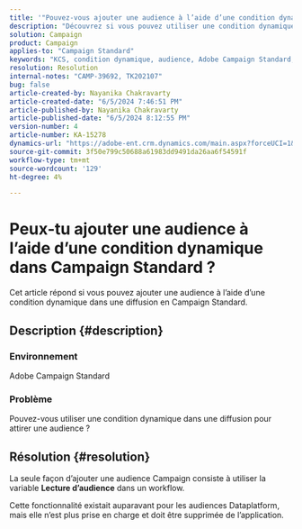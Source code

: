 ```yaml
---
title: '"Pouvez-vous ajouter une audience à l’aide d’une condition dynamique dans Campaign Standard ?'
description: "Découvrez si vous pouvez utiliser une condition dynamique dans une diffusion pour extraire une audience dans Adobe Campaign Standard."
solution: Campaign
product: Campaign
applies-to: "Campaign Standard"
keywords: "KCS, condition dynamique, audience, Adobe Campaign Standard, FAQ"
resolution: Resolution
internal-notes: "CAMP-39692, TK202107"
bug: false
article-created-by: Nayanika Chakravarty
article-created-date: "6/5/2024 7:46:51 PM"
article-published-by: Nayanika Chakravarty
article-published-date: "6/5/2024 8:12:55 PM"
version-number: 4
article-number: KA-15278
dynamics-url: "https://adobe-ent.crm.dynamics.com/main.aspx?forceUCI=1&pagetype=entityrecord&etn=knowledgearticle&id=f6eaea54-7423-ef11-840b-6045bd006b25"
source-git-commit: 3f50e799c50688a61983dd9491da26aa6f54591f
workflow-type: tm+mt
source-wordcount: '129'
ht-degree: 4%

---
```


# Peux-tu ajouter une audience à l’aide d’une condition dynamique dans Campaign Standard ?


Cet article répond si vous pouvez ajouter une audience à l’aide d’une condition dynamique dans une diffusion en Campaign Standard.

## Description {#description}


### <b>Environnement</b>

Adobe Campaign Standard

### <b>Problème</b>

Pouvez-vous utiliser une condition dynamique dans une diffusion pour attirer une audience ?


## Résolution {#resolution}


La seule façon d’ajouter une audience Campaign consiste à utiliser la variable <b>Lecture d’audience</b> dans un workflow.

Cette fonctionnalité existait auparavant pour les audiences Dataplatform, mais elle n’est plus prise en charge et doit être supprimée de l’application.
